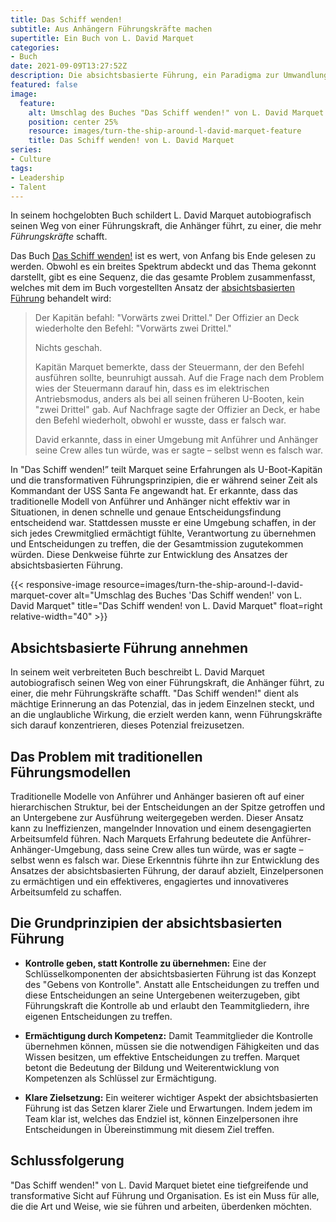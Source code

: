 ```yaml
---
title: Das Schiff wenden!
subtitle: Aus Anhängern Führungskräfte machen
supertitle: Ein Buch von L. David Marquet
categories:
- Buch
date: 2021-09-09T13:27:52Z
description: Die absichtsbasierte Führung, ein Paradigma zur Umwandlung von Anhängern in Führungskräfte – und dieses Buch zeigt dessen Anwendung auf einem US-U-Boot in autobiografischer Weise
featured: false
image:
  feature:
    alt: Umschlag des Buches "Das Schiff wenden!" von L. David Marquet
    position: center 25%
    resource: images/turn-the-ship-around-l-david-marquet-feature
    title: Das Schiff wenden! von L. David Marquet
series:
- Culture
tags:
- Leadership
- Talent
---
```


In seinem hochgelobten Buch schildert L. David Marquet autobiografisch seinen Weg von einer Führungskraft, die Anhänger führt, zu einer, die mehr *Führungskräfte* schafft.

Das Buch [Das Schiff wenden!](https://www.amazon.com/gp/product/1591846404?ie=UTF8&tag=shzq-20&camp=1789&linkCode=xm2&creativeASIN=1591846404 'Affiliate-Link zum Kauf des Buches bei Amazon') ist es wert, von Anfang bis Ende gelesen zu werden. Obwohl es ein breites Spektrum abdeckt und das Thema gekonnt darstellt, gibt es eine Sequenz, die das gesamte Problem zusammenfasst, welches mit dem im Buch vorgestellten Ansatz der [absichtsbasierten Führung](https://intentbasedleadership.com/ 'L. David Marquets Webseite zur absichtsbasierten Führung') behandelt wird:

> Der Kapitän befahl: "Vorwärts zwei Drittel." Der Offizier an Deck wiederholte den Befehl: "Vorwärts zwei Drittel."
>
> Nichts geschah.
>
> Kapitän Marquet bemerkte, dass der Steuermann, der den Befehl ausführen sollte, beunruhigt aussah. Auf die Frage nach dem Problem wies der Steuermann darauf hin, dass es im elektrischen Antriebsmodus, anders als bei all seinen früheren U-Booten, kein "zwei Drittel" gab. Auf Nachfrage sagte der Offizier an Deck, er habe den Befehl wiederholt, obwohl er wusste, dass er falsch war.
>
> David erkannte, dass in einer Umgebung mit Anführer und Anhänger seine Crew alles tun würde, was er sagte – selbst wenn es falsch war.

In "Das Schiff wenden!” teilt Marquet seine Erfahrungen als U-Boot-Kapitän und die transformativen Führungsprinzipien, die er während seiner Zeit als Kommandant der USS Santa Fe angewandt hat. Er erkannte, dass das traditionelle Modell von Anführer und Anhänger nicht effektiv war in Situationen, in denen schnelle und genaue Entscheidungsfindung entscheidend war. Stattdessen musste er eine Umgebung schaffen, in der sich jedes Crewmitglied ermächtigt fühlte, Verantwortung zu übernehmen und Entscheidungen zu treffen, die der Gesamtmission zugutekommen würden. Diese Denkweise führte zur Entwicklung des Ansatzes der absichtsbasierten Führung.

{{< responsive-image resource=images/turn-the-ship-around-l-david-marquet-cover alt="Umschlag des Buches 'Das Schiff wenden!' von L. David Marquet" title="Das Schiff wenden! von L. David Marquet" float=right relative-width="40" >}}

## Absichtsbasierte Führung annehmen

In seinem weit verbreiteten Buch beschreibt L. David Marquet autobiografisch seinen Weg von einer Führungskraft, die Anhänger führt, zu einer, die mehr Führungskräfte schafft. "Das Schiff wenden!" dient als mächtige Erinnerung an das Potenzial, das in jedem Einzelnen steckt, und an die unglaubliche Wirkung, die erzielt werden kann, wenn Führungskräfte sich darauf konzentrieren, dieses Potenzial freizusetzen.

## Das Problem mit traditionellen Führungsmodellen

Traditionelle Modelle von Anführer und Anhänger basieren oft auf einer hierarchischen Struktur, bei der Entscheidungen an der Spitze getroffen und an Untergebene zur Ausführung weitergegeben werden. Dieser Ansatz kann zu Ineffizienzen, mangelnder Innovation und einem desengagierten Arbeitsumfeld führen. Nach Marquets Erfahrung bedeutete die Anführer-Anhänger-Umgebung, dass seine Crew alles tun würde, was er sagte – selbst wenn es falsch war. Diese Erkenntnis führte ihn zur Entwicklung des Ansatzes der absichtsbasierten Führung, der darauf abzielt, Einzelpersonen zu ermächtigen und ein effektiveres, engagiertes und innovativeres Arbeitsumfeld zu schaffen.

## Die Grundprinzipien der absichtsbasierten Führung

* **Kontrolle geben, statt Kontrolle zu übernehmen:** Eine der Schlüsselkomponenten der absichtsbasierten Führung ist das Konzept des "Gebens von Kontrolle". Anstatt alle Entscheidungen zu treffen und diese Entscheidungen an seine Untergebenen weiterzugeben, gibt Führungskraft die Kontrolle ab und erlaubt den Teammitgliedern, ihre eigenen Entscheidungen zu treffen.

* **Ermächtigung durch Kompetenz:** Damit Teammitglieder die Kontrolle übernehmen können, müssen sie die notwendigen Fähigkeiten und das Wissen besitzen, um effektive Entscheidungen zu treffen. Marquet betont die Bedeutung der Bildung und Weiterentwicklung von Kompetenzen als Schlüssel zur Ermächtigung.

* **Klare Zielsetzung:** Ein weiterer wichtiger Aspekt der absichtsbasierten Führung ist das Setzen klarer Ziele und Erwartungen. Indem jedem im Team klar ist, welches das Endziel ist, können Einzelpersonen ihre Entscheidungen in Übereinstimmung mit diesem Ziel treffen.

## Schlussfolgerung

"Das Schiff wenden!" von L. David Marquet bietet eine tiefgreifende und transformative Sicht auf Führung und Organisation. Es ist ein Muss für alle, die die Art und Weise, wie sie führen und arbeiten, überdenken möchten.
